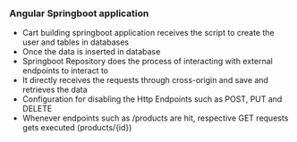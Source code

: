 ### Angular Springboot application 
- Cart building springboot application receives the script to create the user and 
tables in databases
- Once the data is inserted in database 
- Springboot Repository does the process of interacting with external endpoints to interact to 
- It directly receives the requests through cross-origin and save and retrieves the data
- Configuration for disabling the Http Endpoints such as POST, PUT and DELETE
- Whenever endpoints such as /products are hit, respective GET requests gets executed (products/{id})